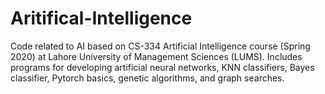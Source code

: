 # Aritifical-Intelligence
Code related to AI based on CS-334 Artificial Intelligence course (Spring 2020) at Lahore University of Management Sciences (LUMS). 
Includes programs for developing artificial neural networks, KNN classifiers, Bayes classifier, Pytorch basics, genetic algorithms, and graph searches.

